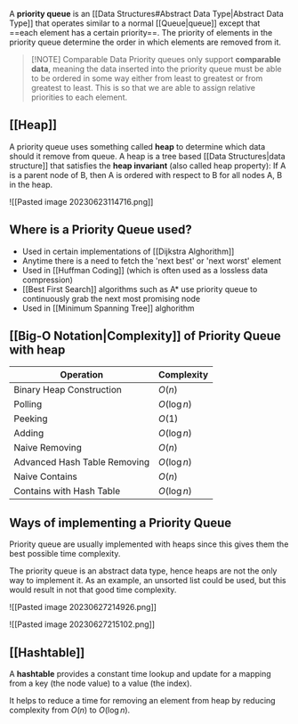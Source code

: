 A **priority queue** is an [[Data Structures#Abstract Data Type|Abstract Data Type]] that operates similar to a normal [[Queue|queue]] except that ==each element has a certain priority==. The priority of elements in the priority queue determine the order in which elements are removed from it.

> [!NOTE] Comparable Data
> Priority queues only support **comparable data**, meaning the data inserted into the priority queue must be able to be ordered in some way either from least to greatest or from greatest to least. This is so that we are able to assign relative priorities to each element.
> 

## [[Heap]] 

A priority queue uses something called **heap** to determine which data should it remove from queue. A heap is a tree based [[Data Structures|data structure]] that satisfies the **heap invariant** (also called heap property): If A is a parent node of B, then A is ordered with respect to B for all nodes A, B in the heap.

![[Pasted image 20230623114716.png]]

## Where is a Priority Queue used?

- Used in certain implementations of [[Dijkstra Alghorithm]]
- Anytime there is a need to fetch the 'next best' or 'next worst' element
- Used in [[Huffman Coding]] (which is often used as a lossless data compression)
- [[Best First Search]] algorithms such as A* use priority queue to continuously grab the next most promising node
- Used in [[Minimum Spanning Tree]] alghorithm

## [[Big-O Notation|Complexity]] of Priority Queue with heap

| Operation | Complexity |
| --- | --- |
| Binary Heap Construction | $O(n)$ |
| Polling | $O(\log n)$ |
| Peeking | $O(1)$ |
| Adding | $O(\log n)$ |
| Naive Removing | $O(n)$ |
| Advanced Hash Table Removing | $O(\log n)$ |
| Naive Contains | $O(n)$ |
| Contains with Hash Table | $O(\log n)$ |

## Ways of implementing a Priority Queue

Priority queue are usually implemented with heaps since this gives them the best possible time complexity.

The priority queue is an abstract data type, hence heaps are not the only way to implement it. As an example, an unsorted list could be used, but this would result in not that good time complexity.

![[Pasted image 20230627214926.png]]

![[Pasted image 20230627215102.png]]

## [[Hashtable]]

A **hashtable** provides a constant time lookup and update for a mapping from a key (the node value) to a value (the index).

It helps to reduce a time for removing an element from heap by reducing complexity from $O(n)$ to $O(\log n)$. 
